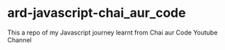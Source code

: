 # ard-javascript-chai_aur_code
This a repo of my Javascript journey learnt from Chai aur Code Youtube Channel
